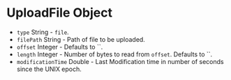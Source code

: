 # UploadFile Object

* `type` String - `file`.
* `filePath` String - Path of file to be uploaded.
* `offset` Integer - Defaults to ``.
* `length` Integer - Number of bytes to read from `offset`. Defaults to ``.
* `modificationTime` Double - Last Modification time in number of seconds since the UNIX epoch.